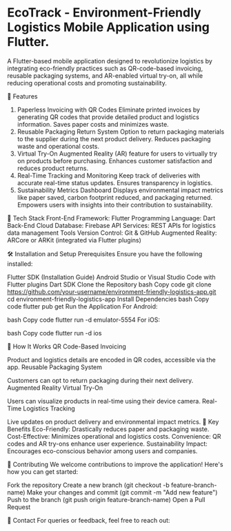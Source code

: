 # EcoTrack - Environment-Friendly Logistics Mobile Application using Flutter.


A Flutter-based mobile application designed to revolutionize logistics by integrating eco-friendly practices such as QR-code-based invoicing, reusable packaging systems, and AR-enabled virtual try-on, all while reducing operational costs and promoting sustainability.

🚀 Features
1. Paperless Invoicing with QR Codes
Eliminate printed invoices by generating QR codes that provide detailed product and logistics information.
Saves paper costs and minimizes waste.
2. Reusable Packaging Return System
Option to return packaging materials to the supplier during the next product delivery.
Reduces packaging waste and operational costs.
3. Virtual Try-On
Augmented Reality (AR) feature for users to virtually try on products before purchasing.
Enhances customer satisfaction and reduces product returns.
4. Real-Time Tracking and Monitoring
Keep track of deliveries with accurate real-time status updates.
Ensures transparency in logistics.
5. Sustainability Metrics Dashboard
Displays environmental impact metrics like paper saved, carbon footprint reduced, and packaging returned.
Empowers users with insights into their contribution to sustainability.

📱 Tech Stack
Front-End
Framework: Flutter
Programming Language: Dart
Back-End
Cloud Database: Firebase
API Services: REST APIs for logistics data management
Tools
Version Control: Git & GitHub
Augmented Reality: ARCore or ARKit (integrated via Flutter plugins)

🛠️ Installation and Setup
Prerequisites
Ensure you have the following installed:

Flutter SDK (Installation Guide)
Android Studio or Visual Studio Code with Flutter plugins
Dart SDK
Clone the Repository
bash
Copy code
git clone https://github.com/your-username/environment-friendly-logistics-app.git
cd environment-friendly-logistics-app
Install Dependencies
bash
Copy code
flutter pub get
Run the Application
For Android:

bash
Copy code
flutter run -d emulator-5554
For iOS:

bash
Copy code
flutter run -d ios

🌟 How It Works
QR Code-Based Invoicing

Product and logistics details are encoded in QR codes, accessible via the app.
Reusable Packaging System

Customers can opt to return packaging during their next delivery.
Augmented Reality Virtual Try-On

Users can visualize products in real-time using their device camera.
Real-Time Logistics Tracking

Live updates on product delivery and environmental impact metrics.
🔑 Key Benefits
Eco-Friendly: Drastically reduces paper and packaging waste.
Cost-Effective: Minimizes operational and logistics costs.
Convenience: QR codes and AR try-ons enhance user experience.
Sustainability Impact: Encourages eco-conscious behavior among users and companies.


🤝 Contributing
We welcome contributions to improve the application! Here's how you can get started:

Fork the repository
Create a new branch (git checkout -b feature-branch-name)
Make your changes and commit (git commit -m "Add new feature")
Push to the branch (git push origin feature-branch-name)
Open a Pull Request

📧 Contact
For queries or feedback, feel free to reach out:


